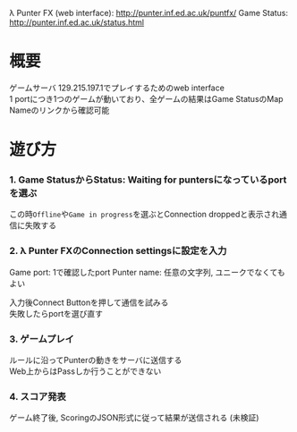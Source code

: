 λ Punter FX (web interface): http://punter.inf.ed.ac.uk/puntfx/
Game Status: http://punter.inf.ed.ac.uk/status.html

# 概要

ゲームサーバ 129.215.197.1でプレイするためのweb interface  
1 portにつき1つのゲームが動いており、全ゲームの結果はGame StatusのMap Nameのリンクから確認可能

# 遊び方

### 1. Game StatusからStatus: Waiting for puntersになっているportを選ぶ

この時`Offline`や`Game in progress`を選ぶとConnection droppedと表示され通信に失敗する

### 2. λ Punter FXのConnection settingsに設定を入力

Game port: 1で確認したport
Punter name: 任意の文字列, ユニークでなくてもよい

入力後Connect Buttonを押して通信を試みる  
失敗したらportを選び直す

### 3. ゲームプレイ

ルールに沿ってPunterの動きをサーバに送信する  
Web上からはPassしか行うことができない

### 4. スコア発表

ゲーム終了後, ScoringのJSON形式に従って結果が送信される (未検証)
